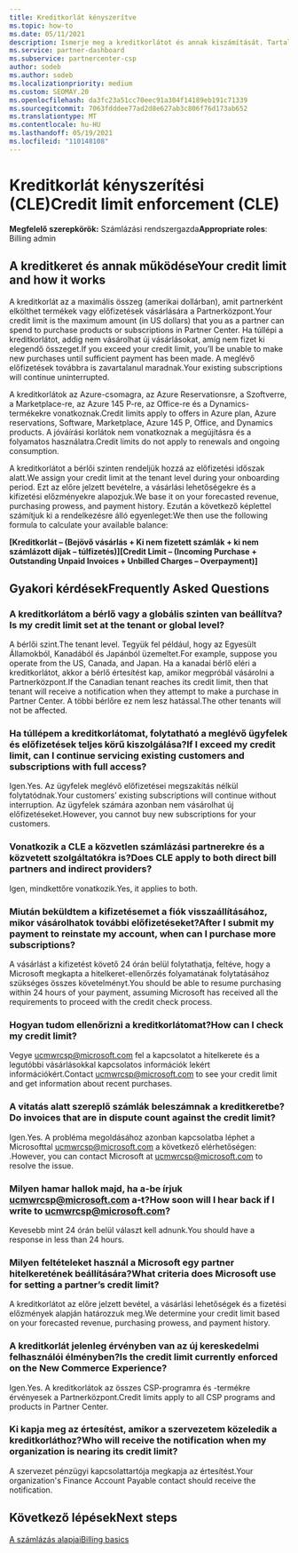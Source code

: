 ```yaml
---
title: Kreditkorlát kényszerítve
ms.topic: how-to
ms.date: 05/11/2021
description: Ismerje meg a kreditkorlátot és annak kiszámítását. Tartalmazza a gyakori kérdéseket.
ms.service: partner-dashboard
ms.subservice: partnercenter-csp
author: sodeb
ms.author: sodeb
ms.localizationpriority: medium
ms.custom: SEOMAY.20
ms.openlocfilehash: da3fc23a51cc70eec91a304f14189eb191c71339
ms.sourcegitcommit: 7063fdddee77ad2d8e627ab3c806f76d173ab652
ms.translationtype: MT
ms.contentlocale: hu-HU
ms.lasthandoff: 05/19/2021
ms.locfileid: "110148108"
---
```

# <a name="credit-limit-enforcement-cle"></a><span data-ttu-id="a173e-104">Kreditkorlát kényszerítési (CLE)</span><span class="sxs-lookup"><span data-stu-id="a173e-104">Credit limit enforcement (CLE)</span></span>

<span data-ttu-id="a173e-105">**Megfelelő szerepkörök:** Számlázási rendszergazda</span><span class="sxs-lookup"><span data-stu-id="a173e-105">**Appropriate roles**: Billing admin</span></span>

## <a name="your-credit-limit-and-how-it-works"></a><span data-ttu-id="a173e-106">A kreditkeret és annak működése</span><span class="sxs-lookup"><span data-stu-id="a173e-106">Your credit limit and how it works</span></span>

<span data-ttu-id="a173e-107">A kreditkorlát az a maximális összeg (amerikai dollárban), amit partnerként elkölthet termékek vagy előfizetések vásárlására a Partnerközpont.</span><span class="sxs-lookup"><span data-stu-id="a173e-107">Your credit limit is the maximum amount (in US dollars) that you as a partner can spend to purchase products or subscriptions in Partner Center.</span></span> <span data-ttu-id="a173e-108">Ha túllépi a kreditkorlátot, addig nem vásárolhat új vásárlásokat, amíg nem fizet ki elegendő összeget.</span><span class="sxs-lookup"><span data-stu-id="a173e-108">If you exceed your credit limit, you’ll be unable to make new purchases until sufficient payment has been made.</span></span> <span data-ttu-id="a173e-109">A meglévő előfizetések továbbra is zavartalanul maradnak.</span><span class="sxs-lookup"><span data-stu-id="a173e-109">Your existing subscriptions will continue uninterrupted.</span></span>

<span data-ttu-id="a173e-110">A kreditkorlátok az Azure-csomagra, az Azure Reservationsre, a Szoftverre, a Marketplace-re, az Azure 145 P-re, az Office-re és a Dynamics-termékekre vonatkoznak.</span><span class="sxs-lookup"><span data-stu-id="a173e-110">Credit limits apply to offers in Azure plan, Azure reservations, Software, Marketplace, Azure 145 P, Office, and Dynamics products.</span></span> <span data-ttu-id="a173e-111">A jóváírási korlátok nem vonatkoznak a megújításra és a folyamatos használatra.</span><span class="sxs-lookup"><span data-stu-id="a173e-111">Credit limits do not apply to renewals and ongoing consumption.</span></span>

<span data-ttu-id="a173e-112">A kreditkorlátot a bérlői szinten rendeljük hozzá az előfizetési időszak alatt.</span><span class="sxs-lookup"><span data-stu-id="a173e-112">We assign your credit limit at the tenant level during your onboarding period.</span></span> <span data-ttu-id="a173e-113">Ezt az előre jelzett bevételre, a vásárlási lehetőségekre és a kifizetési előzményekre alapozjuk.</span><span class="sxs-lookup"><span data-stu-id="a173e-113">We base it on your forecasted revenue, purchasing prowess, and payment history.</span></span> <span data-ttu-id="a173e-114">Ezután a következő képlettel számítjuk ki a rendelkezésre álló egyenleget:</span><span class="sxs-lookup"><span data-stu-id="a173e-114">We then use the following formula to calculate your available balance:</span></span>

<span data-ttu-id="a173e-115">**[Kreditkorlát – (Bejövő vásárlás + Ki nem fizetett számlák + ki nem számlázott díjak – túlfizetés)]**</span><span class="sxs-lookup"><span data-stu-id="a173e-115">**[Credit Limit – (Incoming Purchase + Outstanding Unpaid Invoices + Unbilled Charges – Overpayment)]**</span></span>

## <a name="frequently-asked-questions"></a><span data-ttu-id="a173e-116">Gyakori kérdések</span><span class="sxs-lookup"><span data-stu-id="a173e-116">Frequently Asked Questions</span></span>

### <a name="is-my-credit-limit-set-at-the-tenant-or-global-level"></a><span data-ttu-id="a173e-117">A kreditkorlátom a bérlő vagy a globális szinten van beállítva?</span><span class="sxs-lookup"><span data-stu-id="a173e-117">Is my credit limit set at the tenant or global level?</span></span>

<span data-ttu-id="a173e-118">A bérlői szint.</span><span class="sxs-lookup"><span data-stu-id="a173e-118">The tenant level.</span></span> <span data-ttu-id="a173e-119">Tegyük fel például, hogy az Egyesült Államokból, Kanadából és Japánból üzemeltet.</span><span class="sxs-lookup"><span data-stu-id="a173e-119">For example, suppose you operate from the US, Canada, and Japan.</span></span> <span data-ttu-id="a173e-120">Ha a kanadai bérlő eléri a kreditkorlátot, akkor a bérlő értesítést kap, amikor megpróbál vásárolni a Partnerközpont.</span><span class="sxs-lookup"><span data-stu-id="a173e-120">If the Canadian tenant reaches its credit limit, then that tenant will receive a notification when they attempt to make a purchase in Partner Center.</span></span> <span data-ttu-id="a173e-121">A többi bérlőre ez nem lesz hatással.</span><span class="sxs-lookup"><span data-stu-id="a173e-121">The other tenants will not be affected.</span></span> 

### <a name="if-i-exceed-my-credit-limit-can-i-continue-servicing-existing-customers-and-subscriptions-with-full-access"></a><span data-ttu-id="a173e-122">Ha túllépem a kreditkorlátomat, folytatható a meglévő ügyfelek és előfizetések teljes körű kiszolgálása?</span><span class="sxs-lookup"><span data-stu-id="a173e-122">If I exceed my credit limit, can I continue servicing existing customers and subscriptions with full access?</span></span>

<span data-ttu-id="a173e-123">Igen.</span><span class="sxs-lookup"><span data-stu-id="a173e-123">Yes.</span></span> <span data-ttu-id="a173e-124">Az ügyfelek meglévő előfizetései megszakítás nélkül folytatódnak.</span><span class="sxs-lookup"><span data-stu-id="a173e-124">Your customers’ existing subscriptions will continue without interruption.</span></span> <span data-ttu-id="a173e-125">Az ügyfelek számára azonban nem vásárolhat új előfizetéseket.</span><span class="sxs-lookup"><span data-stu-id="a173e-125">However, you cannot buy new subscriptions for your customers.</span></span>

### <a name="does-cle-apply-to-both-direct-bill-partners-and-indirect-providers"></a><span data-ttu-id="a173e-126">Vonatkozik a CLE a közvetlen számlázási partnerekre és a közvetett szolgáltatókra is?</span><span class="sxs-lookup"><span data-stu-id="a173e-126">Does CLE apply to both direct bill partners and indirect providers?</span></span>

<span data-ttu-id="a173e-127">Igen, mindkettőre vonatkozik.</span><span class="sxs-lookup"><span data-stu-id="a173e-127">Yes, it applies to both.</span></span>

### <a name="after-i-submit-my-payment-to-reinstate-my-account-when-can-i-purchase-more-subscriptions"></a><span data-ttu-id="a173e-128">Miután beküldtem a kifizetésemet a fiók visszaállításához, mikor vásárolhatok további előfizetéseket?</span><span class="sxs-lookup"><span data-stu-id="a173e-128">After I submit my payment to reinstate my account, when can I purchase more subscriptions?</span></span> 

<span data-ttu-id="a173e-129">A vásárlást a kifizetést követő 24 órán belül folytathatja, feltéve, hogy a Microsoft megkapta a hitelkeret-ellenőrzés folyamatának folytatásához szükséges összes követelményt.</span><span class="sxs-lookup"><span data-stu-id="a173e-129">You should be able to resume purchasing within 24 hours of your payment, assuming Microsoft has received all the requirements to proceed with the credit check process.</span></span>

### <a name="how-can-i-check-my-credit-limit"></a><span data-ttu-id="a173e-130">Hogyan tudom ellenőrizni a kreditkorlátomat?</span><span class="sxs-lookup"><span data-stu-id="a173e-130">How can I check my credit limit?</span></span>

<span data-ttu-id="a173e-131">Vegye [ucmwrcsp@microsoft.com](mailto:ucmwrcsp@microsoft.com) fel a kapcsolatot a hitelkerete és a legutóbbi vásárlásokkal kapcsolatos információk lekért információkért.</span><span class="sxs-lookup"><span data-stu-id="a173e-131">Contact [ucmwrcsp@microsoft.com](mailto:ucmwrcsp@microsoft.com) to see your credit limit and get information about recent purchases.</span></span>

### <a name="do-invoices-that-are-in-dispute-count-against-the-credit-limit"></a><span data-ttu-id="a173e-132">A vitatás alatt szereplő számlák beleszámnak a kreditkeretbe?</span><span class="sxs-lookup"><span data-stu-id="a173e-132">Do invoices that are in dispute count against the credit limit?</span></span>

<span data-ttu-id="a173e-133">Igen.</span><span class="sxs-lookup"><span data-stu-id="a173e-133">Yes.</span></span> <span data-ttu-id="a173e-134">A probléma megoldásához azonban kapcsolatba léphet a Microsofttal [ucmwrcsp@microsoft.com](mailto:ucmwrcsp@microsoft.com) a következő elérhetőségen: .</span><span class="sxs-lookup"><span data-stu-id="a173e-134">However, you can contact Microsoft at [ucmwrcsp@microsoft.com](mailto:ucmwrcsp@microsoft.com) to resolve the issue.</span></span>

### <a name="how-soon-will-i-hear-back-if-i-write-to-ucmwrcspmicrosoftcom"></a><span data-ttu-id="a173e-135">Milyen hamar hallok majd, ha a-be írjuk ucmwrcsp@microsoft.com a-t?</span><span class="sxs-lookup"><span data-stu-id="a173e-135">How soon will I hear back if I write to ucmwrcsp@microsoft.com?</span></span>

<span data-ttu-id="a173e-136">Kevesebb mint 24 órán belül választ kell adnunk.</span><span class="sxs-lookup"><span data-stu-id="a173e-136">You should have a response in less than 24 hours.</span></span> 

### <a name="what-criteria-does-microsoft-use-for-setting-a-partners-credit-limit"></a><span data-ttu-id="a173e-137">Milyen feltételeket használ a Microsoft egy partner hitelkeretének beállítására?</span><span class="sxs-lookup"><span data-stu-id="a173e-137">What criteria does Microsoft use for setting a partner’s credit limit?</span></span>

<span data-ttu-id="a173e-138">A kreditkorlátot az előre jelzett bevétel, a vásárlási lehetőségek és a fizetési előzmények alapján határozzuk meg.</span><span class="sxs-lookup"><span data-stu-id="a173e-138">We determine your credit limit based on your forecasted revenue, purchasing prowess, and payment history.</span></span>

### <a name="is-the-credit-limit-currently-enforced-on-the-new-commerce-experience"></a><span data-ttu-id="a173e-139">A kreditkorlát jelenleg érvényben van az új kereskedelmi felhasználói élményben?</span><span class="sxs-lookup"><span data-stu-id="a173e-139">Is the credit limit currently enforced on the New Commerce Experience?</span></span>

<span data-ttu-id="a173e-140">Igen.</span><span class="sxs-lookup"><span data-stu-id="a173e-140">Yes.</span></span> <span data-ttu-id="a173e-141">A kreditkorlátok az összes CSP-programra és -termékre érvényesek a Partnerközpont.</span><span class="sxs-lookup"><span data-stu-id="a173e-141">Credit limits apply to all CSP programs and products in Partner Center.</span></span>

### <a name="who-will-receive-the-notification-when-my-organization-is-nearing-its-credit-limit"></a><span data-ttu-id="a173e-142">Ki kapja meg az értesítést, amikor a szervezetem közeledik a kreditkorláthoz?</span><span class="sxs-lookup"><span data-stu-id="a173e-142">Who will receive the notification when my organization is nearing its credit limit?</span></span>

<span data-ttu-id="a173e-143">A szervezet pénzügyi kapcsolattartója megkapja az értesítést.</span><span class="sxs-lookup"><span data-stu-id="a173e-143">Your organization's Finance Account Payable contact should receive the notification.</span></span>

## <a name="next-steps"></a><span data-ttu-id="a173e-144">Következő lépések</span><span class="sxs-lookup"><span data-stu-id="a173e-144">Next steps</span></span>

[<span data-ttu-id="a173e-145">A számlázás alapjai</span><span class="sxs-lookup"><span data-stu-id="a173e-145">Billing basics</span></span>](./billing-basics.md)
